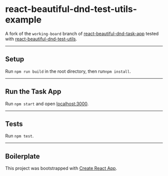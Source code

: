 # react-beautiful-dnd-test-utils-example

A fork of the `working-board` branch of [react-beautiful-dnd-task-app](https://github.com/alexreardon/react-beautiful-dnd-task-app) tested with [react-beautiful-dnd-test-utils](https://github.com/colinrobertbrooks/react-beautiful-dnd-test-utils).

---

## Setup

Run `npm run build` in the root directory, then run`npm install`.

---

## Run the Task App

Run `npm start` and open [localhost:3000](http://localhost:3000/).

---

## Tests

Run `npm test`.

---

## Boilerplate

This project was bootstrapped with [Create React App](https://github.com/facebook/create-react-app).

